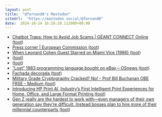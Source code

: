 ```yaml
---
layout: post
title:  "@fernand0's Mastodon"
siteUrl:  "https://mastodon.social/@fernand0"
date:  2024-10-24 16:28:20.112000+00:00
---
```

*  [Chatbot Traps: How to Avoid Job Scams \| GÉANT CONNECT Online ](https://connect.geant.org/2024/10/14/chatbot-traps-how-to-avoid-job-scam) ([toot](https://mastodon.social/@fernand0/113363340499745207))
*  [Press corner \|  European Commission   ](https://ec.europa.eu/commission/presscorner/detail/en/mex_24_5324) ([toot](https://mastodon.social/@fernand0/113363058214249132))
*  [When Leonard Cohen Guest Starred on Miami Vice (1986) ](https://www.openculture.com/2024/10/when-leonard-cohen-guest-starred-on-miami-vice-1986.htm) ([toot](https://mastodon.social/@fernand0/113362811759911491))
*  [ ](https://mastodon.social/users/fernand0/statuses/113362686979718270/activity) ([toot](https://mastodon.social/users/fernand0/statuses/113362686979718270/activity))
*  [ ](https://mastodon.social/@runjaj) ([toot](https://mastodon.social/@fernand0/113362686820570744))
*  [“Lost” 1983 programming language bought on eBay  –  OSnews ](https://www.osnews.com/story/140866/lost-1983-programming-language-bought-on-ebay) ([toot](https://mastodon.social/@fernand0/113362064267265799))
*  [Fachada decorada ](https://www.flickr.com/photos/fernand0/54079048242) ([toot](https://mastodon.social/@fernand0/113361959408779359))
*  [Military Grade Cryptography Cracked? No! - Prof Bill Buchanan OBE FRSE - Medium ](https://billatnapier.medium.com/a-major-advancement-on-quantum-cracking-48a484a28b5) ([toot](https://mastodon.social/@fernand0/113361946554146839))
*  [Introducing HP Print AI, Industry’s First Intelligent Print Experiences for Home, Office, and Large Format Printing ](https://www.hp.com/us-en/newsroom/press-releases/2024/hp-print-ai.html?cjdata=MXxOfDB8WXw) ([toot](https://mastodon.social/@fernand0/113361741284433068))
*  [Gen Z really are the hardest to work with—even managers of their own generation say they’re difficult. Instead bosses plan to hire more of their millennial counterparts ](https://fortune.com/2024/05/28/gen-z-most-difficult-work-research-managers-hirable-baby-boomers) ([toot](https://mastodon.social/@fernand0/113361415523498404))
